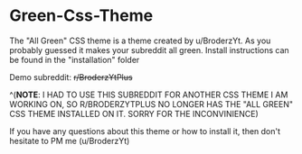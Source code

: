 # Green-Css-Theme

The "All Green" CSS theme is a theme created by u/BroderzYt. As you probably guessed it makes your subreddit all green. Install instructions can be found in the "installation" folder

Demo subreddit: ~~r/BroderzYtPlus~~ 

^(**NOTE**: I HAD TO USE THIS SUBREDDIT FOR ANOTHER CSS THEME I AM WORKING ON, SO R/BRODERZYTPLUS NO LONGER HAS THE "ALL GREEN" CSS THEME INSTALLED ON IT. SORRY FOR THE INCONVINIENCE)

If you have any questions about this theme or how to install it, then don't hesitate to PM me (u/BroderzYt)
